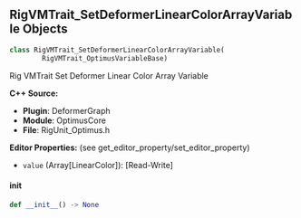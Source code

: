 ## RigVMTrait_SetDeformerLinearColorArrayVariable Objects

```python
class RigVMTrait_SetDeformerLinearColorArrayVariable(
        RigVMTrait_OptimusVariableBase)
```

Rig VMTrait Set Deformer Linear Color Array Variable

**C++ Source:**

- **Plugin**: DeformerGraph
- **Module**: OptimusCore
- **File**: RigUnit_Optimus.h

**Editor Properties:** (see get_editor_property/set_editor_property)

- ``value`` (Array[LinearColor]):  [Read-Write]

<a id="unreal.RigVMTrait_SetDeformerLinearColorArrayVariable.__init__"></a>

#### __init__

```python
def __init__() -> None
```

<a id="unreal.RigVMTrait_SetDeformerQuatVariable"></a>